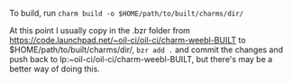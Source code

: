To build, run `charm build -o $HOME/path/to/built/charms/dir/`

At this point I usually copy in the .bzr folder from https://code.launchpad.net/~oil-ci/oil-ci/charm-weebl-BUILT to $HOME/path/to/built/charms/dir/, `bzr add .` and commit the changes and push back to lp:~oil-ci/oil-ci/charm-weebl-BUILT, but there's may be a better way of doing this.


